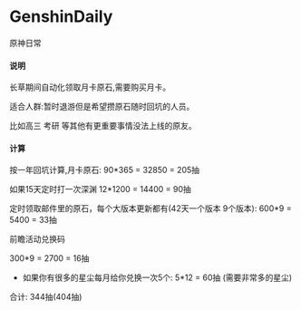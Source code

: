 # GenshinDaily
原神日常

#### 说明

长草期间自动化领取月卡原石,需要购买月卡。

适合人群:暂时退游但是希望攒原石随时回坑的人员。

比如高三 考研 等其他有更重要事情没法上线的原友。

#### 计算

按一年回坑计算,月卡原石:
90*365 = 32850 = 205抽

如果15天定时打一次深渊
12*1200 = 14400 = 90抽

定时领取邮件里的原石，每个大版本更新都有(42天一个版本 9个版本):
600*9 = 5400 = 33抽

前瞻活动兑换码

300*9 = 2700 = 16抽

* 如果你有很多的星尘每月给你兑换一次5个:
5*12 = 60抽 (需要非常多的星尘)


合计: 344抽(404抽)


